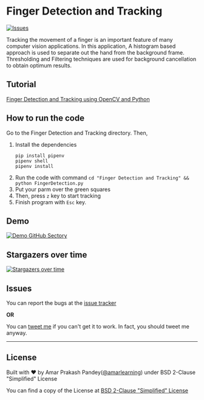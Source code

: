 # Finger Detection and Tracking

[![Issues](https://camo.githubusercontent.com/926d8ca67df15de5bd1abac234c0603d94f66c00/68747470733a2f2f696d672e736869656c64732e696f2f62616467652f636f6e747269627574696f6e732d77656c636f6d652d627269676874677265656e2e7376673f7374796c653d666c6174)](https://github.com/amarlearning/Finger-Detection-and-Tracking/issues)

Tracking the movement of a finger is an important feature of many computer vision applications. In this application, A histogram based approach is used to separate out the hand from the background frame. Thresholding and Filtering techniques are used for background cancellation to obtain optimum results.

## Tutorial
[Finger Detection and Tracking using OpenCV and Python](https://www.amarpandey.me/blog/finger-detection-and-tracking-using-opencv-and-python)

## How to run the code
Go to the Finger Detection and Tracking directory.
Then, 

1. Install the dependencies
    ```shell
    pip install pipenv
    pipenv shell
    pipenv install
    ```
2. Run the code with command `cd "Finger Detection and Tracking" &&  python FingerDetection.py`
3. Put your parm over the green squares
4. Then, press `z` key to start tracking
5. Finish program with `Esc` key.

## Demo
[![Demo GitHub Sectory](https://cdn-images-1.medium.com/max/1040/1*ngmwjSu1gt4mmqhm9JJcpg.jpeg)](https://www.youtube.com/watch?v=P3dUePye_-k)

## Stargazers over time

[![Stargazers over time](https://starchart.cc/amarlearning/Finger-Detection-and-Tracking.svg)](https://starchart.cc/amarlearning/Finger-Detection-and-Tracking)


## Issues

You can report the bugs at the [issue tracker](https://github.com/amarlearning/Finger-Detection-and-Tracking/issues)

**OR**

You can [tweet me](https://twitter.com/iamarpandey) if you can't get it to work. In fact, you should tweet me anyway.

***

## License

Built with ♥ by Amar Prakash Pandey([@amarlearning](http://github.com/amarlearning)) under BSD 2-Clause "Simplified" License

You can find a copy of the License at [BSD 2-Clause "Simplified" License](https://raw.githubusercontent.com/amarlearning/Finger-Detection-and-Tracking/master/LICENSE)
